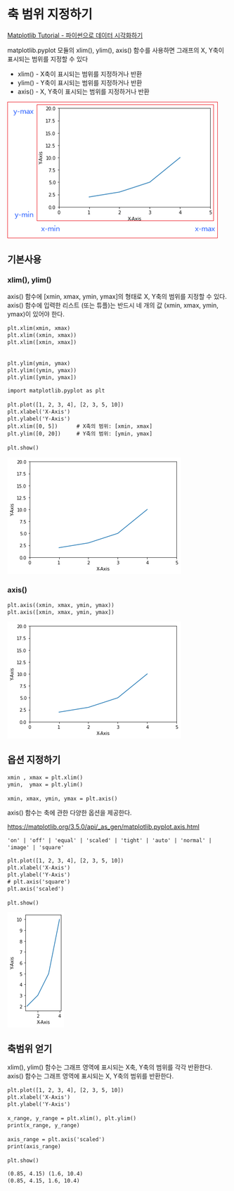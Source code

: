 # 축 범위 지정하기 


[Matplotlib Tutorial - 파이썬으로 데이터 시각화하기](https://wikidocs.net/137791)



matplotlib.pyplot 모듈의 xlim(), ylim(), axis() 함수를 사용하면 그래프의 X, Y축이 표시되는 범위를 지정할 수 있다 

* xlim() - X축이 표시되는 범위를 지정하거나 반환
* ylim() - Y축이 표시되는 범위를 지정하거나 반환
* axis() - X, Y축이 표시되는 범위를 지정하거나 반환


![](../../.gitbook/assets/pkg/matplot/matplot-27.png)


## 기본사용 


### xlim(), ylim() 

axis() 함수에 [xmin, xmax, ymin, ymax]의 형태로 X, Y축의 범위를 지정할 수 있다. 
axis() 함수에 입력한 리스트 (또는 튜플)는 반드시 네 개의 값 (xmin, xmax, ymin, ymax)이 있어야 한다. 


```
plt.xlim(xmin, xmax)
plt.xlim((xmin, xmax))
plt.xlim([xmin, xmax])


plt.ylim(ymin, ymax)
plt.ylim((ymin, ymax))
plt.ylim([ymin, ymax])
```

```
import matplotlib.pyplot as plt

plt.plot([1, 2, 3, 4], [2, 3, 5, 10])
plt.xlabel('X-Axis')
plt.ylabel('Y-Axis')
plt.xlim([0, 5])      # X축의 범위: [xmin, xmax]
plt.ylim([0, 20])     # Y축의 범위: [ymin, ymax]

plt.show()
```

![](../../.gitbook/assets/pkg/matplot/matplot-28.png)



### axis()
```
plt.axis((xmin, xmax, ymin, ymax))
plt.axis([xmin, xmax, ymin, ymax])
```


![](../../.gitbook/assets/pkg/matplot/matplot-28.png)




## 옵션 지정하기 



```
xmin , xmax = plt.xlim()
ymin,  ymax = plt.ylim()

xmin, xmax, ymin, ymax = plt.axis() 
```


axis() 함수는 축에 관한 다양한 옵션을 제공한다. 


https://matplotlib.org/3.5.0/api/_as_gen/matplotlib.pyplot.axis.html

```
'on' | 'off' | 'equal' | 'scaled' | 'tight' | 'auto' | 'normal' | 'image' | 'square'
```
```
plt.plot([1, 2, 3, 4], [2, 3, 5, 10])
plt.xlabel('X-Axis')
plt.ylabel('Y-Axis')
# plt.axis('square')
plt.axis('scaled')

plt.show()
```


![](../../.gitbook/assets/pkg/matplot2/matplot2-01.png)



## 축범위 얻기 

xlim(), ylim() 함수는 그래프 영역에 표시되는 X축, Y축의 범위를 각각 반환한다.  
axis() 함수는 그래프 영역에 표시되는 X, Y축의 범위를 반환한다. 

```
plt.plot([1, 2, 3, 4], [2, 3, 5, 10])
plt.xlabel('X-Axis')
plt.ylabel('Y-Axis')

x_range, y_range = plt.xlim(), plt.ylim()
print(x_range, y_range)

axis_range = plt.axis('scaled')
print(axis_range)

plt.show()
```


```
(0.85, 4.15) (1.6, 10.4)
(0.85, 4.15, 1.6, 10.4)
```